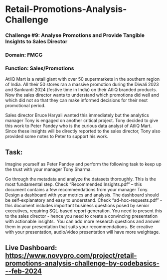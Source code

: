 # Retail-Promotions-Analysis-Challenge

### Challenge #9: Analyse Promotions and Provide Tangible Insights to Sales Director

### Domain: FMCG
### Function: Sales/Promotions

AtliQ Mart is a retail giant with over 50 supermarkets in the southern region of India. All their 50 stores ran a massive promotion during the Diwali 2023 and Sankranti 2024 (festive time in India) on their AtliQ branded products. Now the sales director wants to understand which promotions did well and which did not so that they can make informed decisions for their next promotional period.  

Sales director Bruce Haryali wanted this immediately but the analytics manager Tony is engaged on another critical project. Tony decided to give this work to Peter Pandey who is the curious data analyst of AtliQ Mart. Since these insights will be directly reported to the sales director, Tony also provided some notes to Peter to support his work.

## Task: 

Imagine yourself as Peter Pandey and perform the following task to keep up the trust with your manager Tony Sharma. 

Go through the metadata and analyze the datasets thoroughly. This is the most fundamental step. 
Check “Recommended Insights.pdf” – this document contains a few recommendations from your manager Tony.  
Design a dashboard with your metrics and analysis. The dashboard should be self-explanatory and easy to understand.
Check “ad-hoc-requests.pdf” - this document includes important business questions posed by senior executives, requiring SQL-based report generation.
You need to present this to the sales director - hence you need to create a convincing presentation with actionable insights.  
You can add more research questions and answer them in your presentation that suits your recommendations.  
Be creative with your presentation, audio/video presentation will have more weightage. 

## Live Dashboard:  https://www.novypro.com/project/retail-promotions-analysis-challenge-by-codebasics---feb-2024
